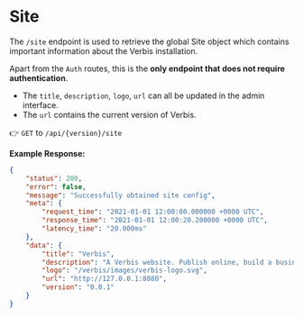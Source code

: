 # Site

The `/site` endpoint is used to retrieve the global Site object which contains important information about the Verbis
installation.

Apart from the `Auth` routes, this is the **only endpoint that does not require authentication**.

- The `title`, `description`, `logo`, `url` can all be updated in the admin interface.
- The `url` contains the current version of Verbis.

👉 `GET` to `/api/{version}/site`

**Example Response:**

```json
{
	"status": 200,
	"error": false,
	"message": "Successfully obtained site config",
	"meta": {
		"request_time": "2021-01-01 12:00:00.000000 +0000 UTC",
		"response_time": "2021-01-01 12:00:20.200000 +0000 UTC",
		"latency_time": "20.000ms"
	},
	"data": {
		"title": "Verbis",
		"description": "A Verbis website. Publish online, build a business, work from home",
		"logo": "/verbis/images/verbis-logo.svg",
		"url": "http://127.0.0.1:8080",
		"version": "0.0.1"
	}
}
```